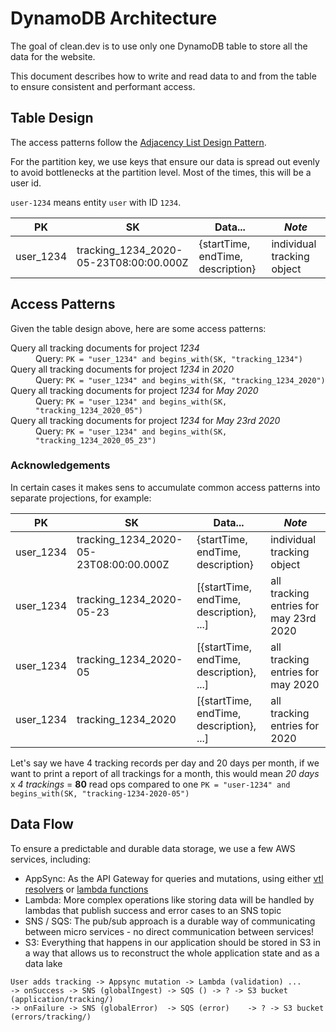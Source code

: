 # DynamoDB Architecture

The goal of clean.dev is to use only one DynamoDB table to store all the data for the website.

This document describes how to write and read data to and from the table to ensure consistent and performant access.

## Table Design

The access patterns follow the
[Adjacency List Design Pattern](https://docs.aws.amazon.com/amazondynamodb/latest/developerguide/bp-adjacency-graphs.html#bp-adjacency-lists).

For the partition key, we use keys that ensure our data is spread out evenly to avoid bottlenecks at the partition level.
Most of the times, this will be a user id.

`user-1234` means entity `user` with ID `1234`.

| PK        | SK                                     | Data...                           | *Note*                     |
|-----------|----------------------------------------|-----------------------------------|----------------------------|
| user_1234 | tracking_1234_2020-05-23T08:00:00.000Z | {startTime, endTime, description} | individual tracking object |

## Access Patterns

Given the table design above, here are some access patterns:

<dl>
  <dt>Query all tracking documents for project <em>1234</em></dt>
  <dd>
    Query: <code>PK = "user_1234" and begins_with(SK, "tracking_1234")</code>
  </dd>
  <dt>Query all tracking documents for project <em>1234</em> in <em>2020</em></dt>
  <dd>
    Query: <code>PK = "user_1234" and begins_with(SK, "tracking_1234_2020")</code>
  </dd>
  <dt>Query all tracking documents for project <em>1234</em> for <em>May 2020</em></dt>
  <dd>
    Query: <code>PK = "user_1234" and begins_with(SK, "tracking_1234_2020_05")</code>
  </dd>
  <dt>Query all tracking documents for project <em>1234</em> for <em>May 23rd 2020</em></dt>
  <dd>
    Query: <code>PK = "user_1234" and begins_with(SK, "tracking_1234_2020_05_23")</code>
  </dd>
</dl>

### Acknowledgements

In certain cases it makes sens to accumulate common access patterns into separate projections, for example:

| PK        | SK                                     | Data...                                  | *Note*                                 |
|-----------|----------------------------------------|------------------------------------------|----------------------------------------|
| user_1234 | tracking_1234_2020-05-23T08:00:00.000Z | {startTime, endTime, description}        | individual tracking object             |
| user_1234 | tracking_1234_2020-05-23               | [{startTime, endTime, description}, ...] | all tracking entries for may 23rd 2020 |
| user_1234 | tracking_1234_2020-05                  | [{startTime, endTime, description}, ...] | all tracking entries for may 2020      |
| user_1234 | tracking_1234_2020                     | [{startTime, endTime, description}, ...] | all tracking entries for 2020          |

Let's say we have 4 tracking records per day and 20 days per month, if we want to print a report of all trackings for a month,
this would mean *20 days* x *4 trackings* = **80** read ops compared to one `PK = "user-1234" and begins_with(SK, "tracking-1234-2020-05")`

## Data Flow

To ensure a predictable and durable data storage, we use a few AWS services, including:

* AppSync: As the API Gateway for queries and mutations, using either [vtl resolvers](../cdk/resources/vtl/trackingQuery.vtl)
or [lambda functions](../cdk/resources/lambda/tracking-mutation/mutation.ts)
* Lambda: More complex operations like storing data will be handled by lambdas that publish success and error cases to an SNS topic
* SNS / SQS: The pub/sub approach is a durable way of communicating between micro services - no direct communication between services!
* S3: Everything that happens in our application should be stored in S3 in a way that allows us to reconstruct the whole
application state and as a data lake

```
User adds tracking -> Appsync mutation -> Lambda (validation) ...
-> onSuccess -> SNS (globalIngest) -> SQS () -> ? -> S3 bucket (application/tracking/)
-> onFailure -> SNS (globalError)  -> SQS (error)    -> ? -> S3 bucket (errors/tracking/)
```

